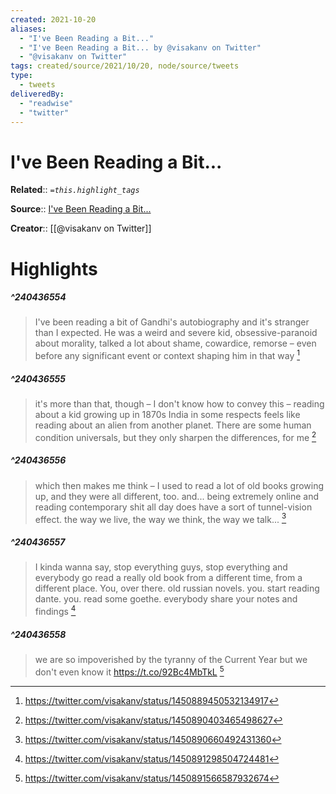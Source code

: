 ```yaml
---
created: 2021-10-20
aliases:
  - "I've Been Reading a Bit..."
  - "I've Been Reading a Bit... by @visakanv on Twitter"
  - "@visakanv on Twitter"
tags: created/source/2021/10/20, node/source/tweets
type: 
  - tweets
deliveredBy: 
  - "readwise"
  - "twitter"
---
```

# I've Been Reading a Bit...

**Related**:: 
*`=this.highlight_tags`*

**Source**:: [I've Been Reading a Bit...](https://twitter.com/visakanv/status/1450889450532134917)

**Creator**:: [[@visakanv on Twitter]]

# Highlights
##### ^240436554
  
> I've been reading a bit of Gandhi's autobiography and it's stranger than I expected. He was a weird and severe kid, obsessive-paranoid about morality, talked a lot about shame, cowardice, remorse – even before any significant event or context shaping him in that way 
  [^240436554]

[^240436554]: https://twitter.com/visakanv/status/1450889450532134917

##### ^240436555
  
> it's more than that, though – I don't know how to convey this – reading about a kid growing up in 1870s India in some respects feels like reading about an alien from another planet. There are some human condition universals, but they only sharpen the differences, for me 
  [^240436555]

[^240436555]: https://twitter.com/visakanv/status/1450890403465498627

##### ^240436556
  
> which then makes me think – I used to read a lot of old books growing up, and they were all different, too. and... being extremely online and reading contemporary shit all day does have a sort of tunnel-vision effect. the way we live, the way we think, the way we talk... 
  [^240436556]

[^240436556]: https://twitter.com/visakanv/status/1450890660492431360

##### ^240436557
  
> I kinda wanna say, stop everything guys, stop everything and everybody go read a really old book from a different time, from a different place. You, over there. old russian novels. you. start reading dante. you. read some goethe. everybody share your notes and findings 
  [^240436557]

[^240436557]: https://twitter.com/visakanv/status/1450891298504724481

##### ^240436558
  
> we are so impoverished by the tyranny of the Current Year but we don't even know it https://t.co/92Bc4MbTkL 
  [^240436558]

[^240436558]: https://twitter.com/visakanv/status/1450891566587932674

